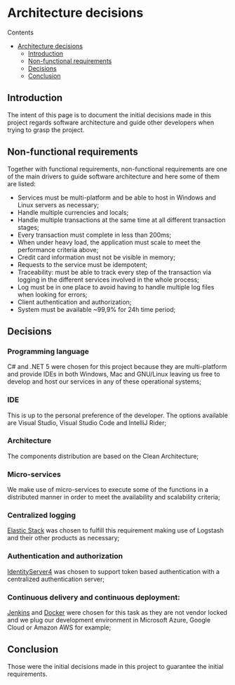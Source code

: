 # Architecture decisions

Contents

- [Architecture decisions](#architecture-decisions)
  - [Introduction](#introduction)
  - [Non-functional requirements](#non-functional-requirements)
  - [Decisions](#decisions)
  - [Conclusion](#conclusion)

## Introduction

The intent of this page is to document the initial decisions made in this project regards software architecture and guide other developers when trying to grasp the project.

## Non-functional requirements

Together with functional requirements, non-functional requirements are one of the main drivers to guide software architecture and here some of them are listed:

- Services must be multi-platform and be able to host in Windows and Linux servers as necessary;
- Handle multiple currencies and locals;
- Handle multiple transactions at the same time at all different transaction stages;
- Every transaction must complete in less than 200ms;
- When under heavy load, the application must scale to meet the performance criteria above;
- Credit card information must not be visible in memory;
- Requests to the service must be idempotent;
- Traceability: must be able to track every step of the transaction via logging in the different services involved in the whole process;
- Log must be in one place to avoid having to handle multiple log files when looking for errors;
- Client authentication and authorization;
- System must be available ~99,9% for 24h time period;

## Decisions

### Programming language

C# and .NET 5 were chosen for this project because they are multi-platform and provide IDEs in both Windows, Mac and GNU/Linux leaving us free to develop and host our services in any of these operational systems;

### IDE

This is up to the personal preference of the developer. The options available are Visual Studio, Visual Studio Code and IntelliJ Rider;

### Architecture

The components distribution are based on the Clean Architecture;

### Micro-services

We make use of micro-services to execute some of the functions in a distributed manner in order to meet the availability and scalability criteria;

### Centralized logging

[Elastic Stack](https://www.elastic.co/elastic-stack/) was chosen to fulfill this requirement making use of Logstash and their other products as necessary;

### Authentication and authorization

[IdentityServer4](https://github.com/IdentityServer/IdentityServer4) was chosen to support token based authentication with a centralized authentication server;

### Continuous delivery and continuous deployment:

[Jenkins](https://www.jenkins.io/) and [Docker](https://www.docker.com/) were chosen for this task as they are not vendor locked and we plug our development environment in Microsoft Azure, Google Cloud or Amazon AWS for example;

## Conclusion

Those were the initial decisions made in this project to guarantee the initial requirements.